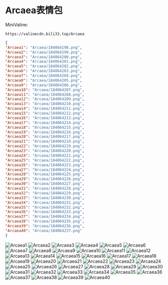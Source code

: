 # Arcaea表情包

MiniValine:

`https://valinecdn.bili33.top/Arcaea`

```json
{
"Arcaea1": "Arcaea/184064198.png",
"Arcaea2": "Arcaea/184064199.png",
"Arcaea3": "Arcaea/184064200.png",
"Arcaea4": "Arcaea/184064201.png",
"Arcaea5": "Arcaea/184064202.png",
"Arcaea6": "Arcaea/184064203.png",
"Arcaea7": "Arcaea/184064204.png",
"Arcaea8": "Arcaea/184064205.png",
"Arcaea9": "Arcaea/184064206.png",
"Arcaea10": "Arcaea/184064207.png",
"Arcaea11": "Arcaea/184064208.png",
"Arcaea12": "Arcaea/184064209.png",
"Arcaea13": "Arcaea/184064210.png",
"Arcaea14": "Arcaea/184064211.png",
"Arcaea15": "Arcaea/184064212.png",
"Arcaea16": "Arcaea/184064213.png",
"Arcaea17": "Arcaea/184064214.png",
"Arcaea18": "Arcaea/184064215.png",
"Arcaea19": "Arcaea/184064216.png",
"Arcaea20": "Arcaea/184064217.png",
"Arcaea21": "Arcaea/184064218.png",
"Arcaea22": "Arcaea/184064219.png",
"Arcaea23": "Arcaea/184064220.png",
"Arcaea24": "Arcaea/184064221.png",
"Arcaea25": "Arcaea/184064222.png",
"Arcaea26": "Arcaea/184064223.png",
"Arcaea27": "Arcaea/184064224.png",
"Arcaea28": "Arcaea/184064225.png",
"Arcaea29": "Arcaea/184064226.png",
"Arcaea30": "Arcaea/184064227.png",
"Arcaea31": "Arcaea/184064228.png",
"Arcaea32": "Arcaea/184064229.png",
"Arcaea33": "Arcaea/184064230.png",
"Arcaea34": "Arcaea/184064231.png",
"Arcaea35": "Arcaea/184064232.png",
"Arcaea36": "Arcaea/184064233.png",
"Arcaea37": "Arcaea/184064234.png",
"Arcaea38": "Arcaea/184064235.png",
"Arcaea39": "Arcaea/184064236.png",
"Arcaea40": "Arcaea/184064237.png"
}
```
![Arcaea1](https://valinecdn.bili33.top/Arcaea/184064198.png)
![Arcaea2](https://valinecdn.bili33.top/Arcaea/184064199.png)
![Arcaea3](https://valinecdn.bili33.top/Arcaea/184064200.png)
![Arcaea4](https://valinecdn.bili33.top/Arcaea/184064201.png)
![Arcaea5](https://valinecdn.bili33.top/Arcaea/184064202.png)
![Arcaea6](https://valinecdn.bili33.top/Arcaea/184064203.png)
![Arcaea7](https://valinecdn.bili33.top/Arcaea/184064204.png)
![Arcaea8](https://valinecdn.bili33.top/Arcaea/184064205.png)
![Arcaea9](https://valinecdn.bili33.top/Arcaea/184064206.png)
![Arcaea10](https://valinecdn.bili33.top/Arcaea/184064207.png)
![Arcaea11](https://valinecdn.bili33.top/Arcaea/184064208.png)
![Arcaea12](https://valinecdn.bili33.top/Arcaea/184064209.png)
![Arcaea13](https://valinecdn.bili33.top/Arcaea/184064210.png)
![Arcaea14](https://valinecdn.bili33.top/Arcaea/184064211.png)
![Arcaea15](https://valinecdn.bili33.top/Arcaea/184064212.png)
![Arcaea16](https://valinecdn.bili33.top/Arcaea/184064213.png)
![Arcaea17](https://valinecdn.bili33.top/Arcaea/184064214.png)
![Arcaea18](https://valinecdn.bili33.top/Arcaea/184064215.png)
![Arcaea19](https://valinecdn.bili33.top/Arcaea/184064216.png)
![Arcaea20](https://valinecdn.bili33.top/Arcaea/184064217.png)
![Arcaea21](https://valinecdn.bili33.top/Arcaea/184064218.png)
![Arcaea22](https://valinecdn.bili33.top/Arcaea/184064219.png)
![Arcaea23](https://valinecdn.bili33.top/Arcaea/184064220.png)
![Arcaea24](https://valinecdn.bili33.top/Arcaea/184064221.png)
![Arcaea25](https://valinecdn.bili33.top/Arcaea/184064222.png)
![Arcaea26](https://valinecdn.bili33.top/Arcaea/184064223.png)
![Arcaea27](https://valinecdn.bili33.top/Arcaea/184064224.png)
![Arcaea28](https://valinecdn.bili33.top/Arcaea/184064225.png)
![Arcaea29](https://valinecdn.bili33.top/Arcaea/184064226.png)
![Arcaea30](https://valinecdn.bili33.top/Arcaea/184064227.png)
![Arcaea31](https://valinecdn.bili33.top/Arcaea/184064228.png)
![Arcaea32](https://valinecdn.bili33.top/Arcaea/184064229.png)
![Arcaea33](https://valinecdn.bili33.top/Arcaea/184064230.png)
![Arcaea34](https://valinecdn.bili33.top/Arcaea/184064231.png)
![Arcaea35](https://valinecdn.bili33.top/Arcaea/184064232.png)
![Arcaea36](https://valinecdn.bili33.top/Arcaea/184064233.png)
![Arcaea37](https://valinecdn.bili33.top/Arcaea/184064234.png)
![Arcaea38](https://valinecdn.bili33.top/Arcaea/184064235.png)
![Arcaea39](https://valinecdn.bili33.top/Arcaea/184064236.png)
![Arcaea40](https://valinecdn.bili33.top/Arcaea/184064237.png)